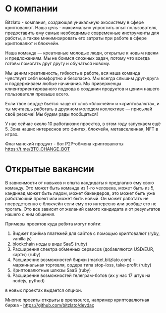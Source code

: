 # О компании

Bitzlato - компания, создающая уникальную экосистему в сфере криптовалют. Наша цель - максимально упростить опыт пользователя, предоставить ему самые необходимые современные инструменты для работы, а также минимизировать его затраты при работе в сфере криптовалют и блокчейн.

Наша команда — креативные молодые люди, открытые к новым идеям и предложениям. Мы не боимся сложных задач, потому что всегда готовы помогать друг другу и обучаться новому.

Мы ценим креативность, гибкость в работе, вся наша команда чувствует себя комфортно и безопасно. Мы всегда слышим друг-друга и поддерживаем любые начинания. Мы приверженцы клиенториентированого подхода в создании продуктов и ценим нашего пользователя превыше всего.

Если твое сердце бьется чаще от слов «блокчейн» и «криптовалюта», и ты мечтаешь работать в дружном молодом коллективе — присылай своё резюме! Мы будем рады пообщаться!

У нас сейчас около 10 работаюзих проектов, в этом году запускаем ещё 5. Зона наших интереснов это финтех, блокчейн, метавселенная, NFT в играх.

Флагманский продукт - бот P2P-обмена криптовалюты https://t.me/BTC_CHANGE_BOT 

# Открытые вакансии

В зависимости от навыков и опыта кандидаты я предлагаю ему свою команду. Это может быть команда из 1-го человека, может быть из 5, кандинад может быть лидом, может бакендеров, это может быть уже работающий проект или может быть новый. Он может работать не посредственно с блокчейн если ему это интересно или вообще его не трогать. Это все зависит от желаний самого кандидата и от результатов нашего с ним общения.

Примеры проектов куда ребята могут пойти:

1. Виджет приёма платежей для сайтов с помощью криптовалют (ryby, vanilla js)
2. blockchain ноды в виде SaaS (ruby)
3. Расширения спектра обменных сервисов (добавляются USD/EUR, карты) (ruby)
4. Расширение возможностей биржи (market.bitzlato.com) - маржинальная торговля, ордера типа stop-loss, take-profit (ruby)
5. Криптовалютные шлюзы SaaS (ruby)
6. Расширение возможностей телеграм-ботов (их у нас 17 штук на nodejs, pythod)

в новых проектах выдается опцион.

Многие проекты открыты в opensource, например криптовалютная биржа - https://github.com/bitzlato/devdax

